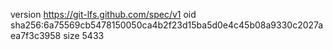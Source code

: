 version https://git-lfs.github.com/spec/v1
oid sha256:6a75569cb5478150050ca4b2f23d15ba5d0e4c45b08a9330c2027aea7f3c3958
size 5433
